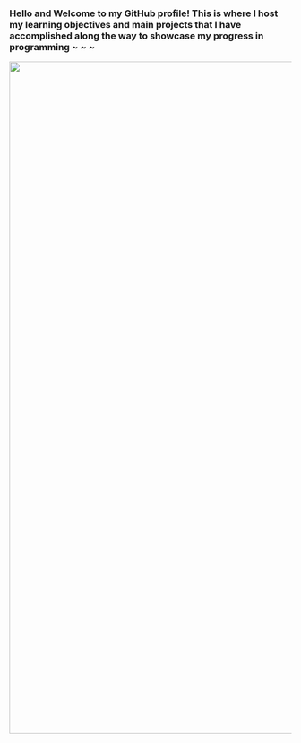 ### Hello and Welcome to my GitHub profile! This is where I host my learning objectives and main projects that I have accomplished along the way to showcase my progress in programming ~ ~ ~
<img src="https://media1.tenor.com/m/BrNtIejIcXUAAAAd/pixel-art.gif" width=1200 align="center">
